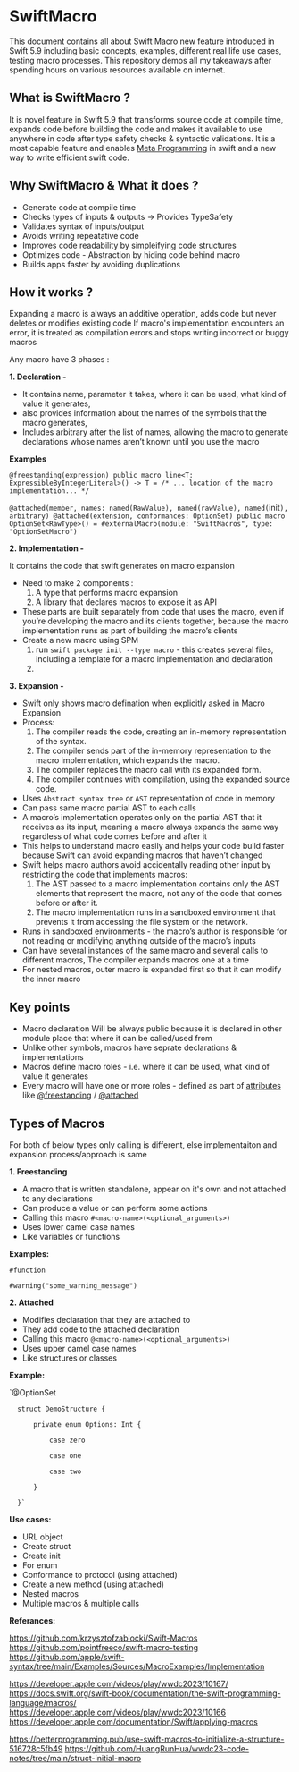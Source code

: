 # SwiftMacro

This document contains all about Swift Macro new feature introduced in Swift 5.9 including basic concepts, examples, different real life use cases, testing macro processes. This repository demos all my takeaways after spending hours on various resources available on internet. 


## What is SwiftMacro ?

It is novel feature in Swift 5.9 that transforms source code at compile time, expands code before building the code and makes it available to use anywhere in code after type safety checks & syntactic validations. It is a most capable feature and enables [Meta Programming](https://en.wikipedia.org/wiki/Metaprogramming) in swift and a new way to write efficient swift code.


## Why SwiftMacro & What it does ? 

- Generate code at compile time
- Checks types of inputs & outputs -> Provides TypeSafety
- Validates syntax of inputs/output
- Avoids writing repeatative code
- Improves code readability by simpleifying code structures
- Optimizes code - Abstraction by hiding code behind macro
- Builds apps faster by avoiding duplications


## How it works ?

Expanding a macro is always an additive operation, adds code but never deletes or modifies existing code
If macro's implementation encounters an error, it is treated as compilation errors and stops writing incorrect or buggy macros

Any macro have 3 phases :

**1. Declaration -**

   - It contains name, parameter it takes, where it can be used, what kind of value it generates,
   - also provides information about the names of the symbols that the macro generates,
   - Includes arbitrary after the list of names, allowing the macro to generate declarations whose names aren’t known until you use the macro
  
   **Examples**

   `@freestanding(expression)
public macro line<T: ExpressibleByIntegerLiteral>() -> T =
        /* ... location of the macro implementation... */`

   `@attached(member, names: named(RawValue), named(rawValue),
        named(`init`), arbitrary)
@attached(extension, conformances: OptionSet)
public macro OptionSet<RawType>() =
        #externalMacro(module: "SwiftMacros", type: "OptionSetMacro")`
   
**2. Implementation -** 

It contains the code that swift generates on macro expansion
   - Need to make 2 components :
     1. A type that performs macro expansion
     2. A library that declares macros to expose it as API
   - These parts are built separately from code that uses the macro, even if you’re developing the macro and its clients together, because the macro implementation runs as part of building the macro’s clients
   - Create a new macro using SPM
      1. run `swift package init --type macro` - this creates several files, including a template for a macro implementation and declaration
      2. 
    

**3. Expansion -**

   - Swift only shows macro defination when explicitly asked in Macro Expansion
   - Process:
     1. The compiler reads the code, creating an in-memory representation of the syntax.
     2. The compiler sends part of the in-memory representation to the macro implementation, which expands the macro.
     3. The compiler replaces the macro call with its expanded form.
     4. The compiler continues with compilation, using the expanded source code.
   - Uses `Abstract syntax tree` or `AST` representation of code in memory
   - Can pass same macro partial AST to each calls
   - A macro’s implementation operates only on the partial AST that it receives as its input, meaning a macro always expands the same way regardless of what code comes before and after it
   - This helps to understand macro easily and helps your code build faster because Swift can avoid expanding macros that haven’t changed
   - Swift helps macro authors avoid accidentally reading other input by restricting the code that implements macros:
     1. The AST passed to a macro implementation contains only the AST elements that represent the macro, not any of the code that comes before or after it.
     2. The macro implementation runs in a sandboxed environment that prevents it from accessing the file system or the network.
   - Runs in sandboxed environments - the macro’s author is responsible for not reading or modifying anything outside of the macro’s inputs
   - Can have several instances of the same macro and several calls to different macros, The compiler expands macros one at a time
   - For nested macros, outer macro is expanded first so that it can modify the inner macro


## Key points

- Macro declaration Will be always public because it is declared in other module place that where it can be called/used from
- Unlike other symbols, macros have seprate declarations & implementations
- Macros define macro roles - i.e. where it can be used, what kind of value it generates
- Every macro will have one or more roles - defined as part of [attributes](https://docs.swift.org/swift-book/documentation/the-swift-programming-language/attributes) like [@freestanding](https://docs.swift.org/swift-book/documentation/the-swift-programming-language/attributes#freestanding) / [@attached](https://docs.swift.org/swift-book/documentation/the-swift-programming-language/attributes)
  
  

## Types of Macros 

For both of below types only calling is different, else implementaiton and expansion process/approach is same

**1. Freestanding**

   - A macro that is written standalone, appear on it's own and not attached to any declarations
   - Can produce a value or can perform some actions 
   - Calling this macro `#<macro-name>(<optional_arguments>)`
   - Uses lower camel case names
   - Like variables or functions

   **Examples:**
   
   `#function`
   
   `#warning("some_warning_message")`  

**2. Attached**

   - Modifies declaration that they are attached to
   - They add code to the attached declaration 
   - Calling this macro `@<macro-name>(<optional_arguments>)`
   - Uses upper camel case names
   - Like structures or classes

   **Example:**
   
   `@OptionSet<Int> 
   
      struct DemoStructure {
      
          private enum Options: Int {
          
              case zero
              
              case one
              
              case two
              
          }
          
      }`


**Use cases:**

- URL object
- Create struct
- Create init
- For enum
- Conformance to protocol (using attached)
- Create a new method (using attached)
- Nested macros
- Multiple macros & multiple calls


**Referances:**

https://github.com/krzysztofzablocki/Swift-Macros
https://github.com/pointfreeco/swift-macro-testing
https://github.com/apple/swift-syntax/tree/main/Examples/Sources/MacroExamples/Implementation

https://developer.apple.com/videos/play/wwdc2023/10167/
https://docs.swift.org/swift-book/documentation/the-swift-programming-language/macros/
https://developer.apple.com/videos/play/wwdc2023/10166
https://developer.apple.com/documentation/Swift/applying-macros

https://betterprogramming.pub/use-swift-macros-to-initialize-a-structure-516728c5fb49
https://github.com/HuangRunHua/wwdc23-code-notes/tree/main/struct-initial-macro





